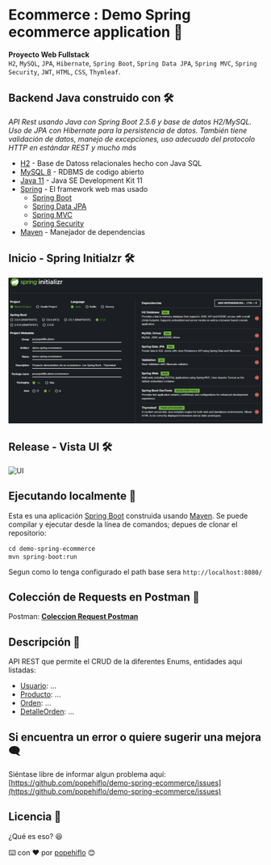 # Ecommerce : Demo Spring ecommerce application 🛒
**Proyecto Web Fullstack**   
`H2`, `MySQL`, `JPA`, `Hibernate`, `Spring Boot`, `Spring Data JPA`, `Spring MVC`, `Spring Security`, `JWT`, `HTML`, `CSS`, `Thymleaf`.  

## Backend Java construido con 🛠️
*API Rest usando Java con Spring Boot 2.5.6 y base de datos H2/MySQL. Uso de JPA con Hibernate para la persistencia de datos. También tiene validación de datos, manejo de excepciones, uso adecuado del protocolo HTTP en estándar REST y mucho más*
* [H2](https://www.h2database.com/html/main.html) - Base de Datoss relacionales hecho con Java SQL
* [MySQL 8](https://dev.mysql.com/downloads/mysql/) - RDBMS de codigo abierto
* [Java 11](https://www.oracle.com/java/technologies/downloads/#java11) - Java SE Development Kit 11
* [Spring](https://spring.io/) - El framework web mas usado
    * [Spring Boot]()
    * [Spring Data JPA]()
    * [Spring MVC]()
    * [Spring Security]()
* [Maven](https://maven.apache.org/) - Manejador de dependencias  

## Inicio - Spring Initialzr 🛠️
![Spring Initialzr](./src/main/resources/static/imgs/demo-ecommerce-springInitialzr.png)

## Release - Vista UI 🛠️
![UI](./src/main/resources/static/imgs/ui.png)

## Ejecutando localmente 🚀
Esta es una aplicación [Spring Boot](https://spring.io/guides/gs/spring-boot/) construida usando [Maven](https://spring.io/guides/gs/maven/). Se puede compilar y ejecutar desde la línea de comandos; depues de clonar el repositorio:  
```
cd demo-spring-ecommerce
mvn spring-boot:run
``` 
Segun como lo tenga configurado el path base sera `http://localhost:8080/`  
## Colección de Requests en Postman 📎
Postman: **[Coleccion Request Postman]()**   
## Descripción 💬
API REST que permite el CRUD de la diferentes Enums, entidades aqui listadas:
- [Usuario](src/main/java/pe/popehiflo/demo/ecommerce/model/Usuario.java): ...
- [Producto](src/main/java/pe/popehiflo/demo/ecommerce/model/Producto.java): ...
- [Orden](src/main/java/pe/popehiflo/demo/ecommerce/model/Orden.java): ...
- [DetalleOrden](src/main/java/pe/popehiflo/demo/ecommerce/model/DetalleOrden.java): ...     

## Si encuentra un error o quiere sugerir una mejora 🗨️
Siéntase libre de informar algun problema aquí: 
[https://github.com/popehiflo/demo-spring-ecommerce/issues](https://github.com/popehiflo/demo-spring-ecommerce/issues)
## Licencia 📄
¿Qué es eso? 😆     

         
⌨️ con ❤️ por [popehiflo](https://github.com/popehiflo) 😊

